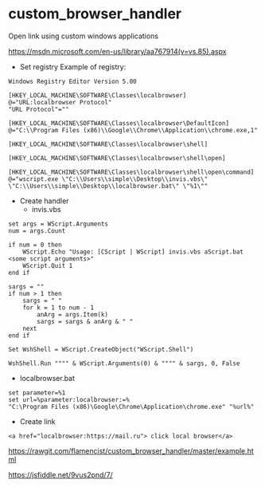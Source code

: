 # custom_browser_handler
Open link using custom windows applications

https://msdn.microsoft.com/en-us/library/aa767914(v=vs.85).aspx

- Set registry
  Example of registry:
```
Windows Registry Editor Version 5.00

[HKEY_LOCAL_MACHINE\SOFTWARE\Classes\localbrowser]
@="URL:localbrowser Protocol"
"URL Protocol"=""

[HKEY_LOCAL_MACHINE\SOFTWARE\Classes\localbrowser\DefaultIcon]
@="C:\\Program Files (x86)\\Google\\Chrome\\Application\\chrome.exe,1"

[HKEY_LOCAL_MACHINE\SOFTWARE\Classes\localbrowser\shell]

[HKEY_LOCAL_MACHINE\SOFTWARE\Classes\localbrowser\shell\open]

[HKEY_LOCAL_MACHINE\SOFTWARE\Classes\localbrowser\shell\open\command]
@="wscript.exe \"C:\\Users\\simple\\Desktop\\invis.vbs\" \"C:\\Users\\simple\\Desktop\\localbrowser.bat\" \"%1\""
```

- Create handler
  - invis.vbs
```
set args = WScript.Arguments
num = args.Count

if num = 0 then
    WScript.Echo "Usage: [CScript | WScript] invis.vbs aScript.bat <some script arguments>"
    WScript.Quit 1
end if

sargs = ""
if num > 1 then
    sargs = " "
    for k = 1 to num - 1
        anArg = args.Item(k)
        sargs = sargs & anArg & " "
    next
end if

Set WshShell = WScript.CreateObject("WScript.Shell")

WshShell.Run """" & WScript.Arguments(0) & """" & sargs, 0, False
```
  - localbrowser.bat
```
set parameter=%1
set url=%parameter:localbrowser:=%
"C:\Program Files (x86)\Google\Chrome\Application\chrome.exe" "%url%"
```
- Create link
```
<a href="localbrowser:https://mail.ru"> click local browser</a>
```
https://rawgit.com/flamencist/custom_browser_handler/master/example.html

https://jsfiddle.net/9vus2pnd/7/

